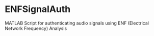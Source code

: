 # ENFSignalAuth
MATLAB Script for authenticating audio signals using ENF (Electrical Network Frequency) Analysis 
